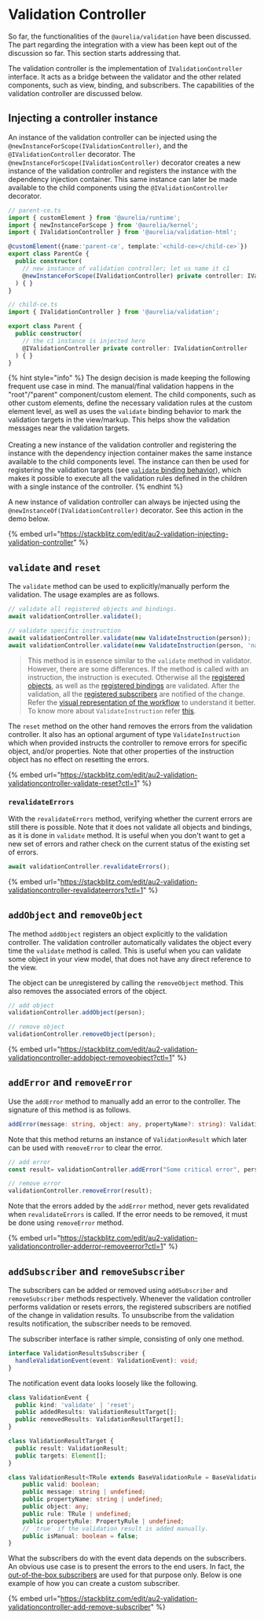 # Validation Controller

So far, the functionalities of the `@aurelia/validation` have been discussed. The part regarding the integration with a view has been kept out of the discussion so far. This section starts addressing that.

The validation controller is the implementation of `IValidationController` interface. It acts as a bridge between the validator and the other related components, such as view, binding, and subscribers. The capabilities of the validation controller are discussed below.

## Injecting a controller instance

An instance of the validation controller can be injected using the `@newInstanceForScope(IValidationController)`, and the `@IValidationController` decorator. The `@newInstanceForScope(IValidationController)` decorator creates a new instance of the validation controller and registers the instance with the dependency injection container. This same instance can later be made available to the child components using the `@IValidationController` decorator.

```typescript
// parent-ce.ts
import { customElement } from '@aurelia/runtime';
import { newInstanceForScope } from '@aurelia/kernel';
import { IValidationController } from '@aurelia/validation-html';

@customElement({name:'parent-ce', template:`<child-ce></child-ce>`})
export class ParentCe {
  public constructor(
    // new instance of validation controller; let us name it c1
    @newInstanceForScope(IValidationController) private controller: IValidationController
  ) { }
}

// child-ce.ts
import { IValidationController } from '@aurelia/validation';

export class Parent {
  public constructor(
    // the c1 instance is injected here
    @IValidationController private controller: IValidationController
  ) { }
}
```

{% hint style="info" %}
The design decision is made keeping the following frequent use case in mind. The manual/final validation happens in the "root"/"parent" component/custom element. The child components, such as other custom elements, define the necessary validation rules at the custom element level, as well as uses the `validate` binding behavior to mark the validation targets in the view/markup. This helps show the validation messages near the validation targets.\
\
Creating a new instance of the validation controller and registering the instance with the dependency injection container makes the same instance available to the child components level. The instance can then be used for registering the validation targets (see [`validate` binding behavior](broken-reference)), which makes it possible to execute all the validation rules defined in the children with a single instance of the controller.
{% endhint %}

A new instance of validation controller can always be injected using the `@newInstanceOf(IValidationController)` decorator. See this action in the demo below.

{% embed url="https://stackblitz.com/edit/au2-validation-injecting-validation-controller" %}

## `validate` and `reset`

The `validate` method can be used to explicitly/manually perform the validation. The usage examples are as follows.

```typescript
// validate all registered objects and bindings.
await validationController.validate();

// validate specific instruction
await validationController.validate(new ValidateInstruction(person));
await validationController.validate(new ValidateInstruction(person, 'name'));
```

> This method is in essence similar to the `validate` method in validator. However, there are some differences. If the method is called with an instruction, the instruction is executed. Otherwise all the [registered objects](validation-controller.md#addObject-and-removeObject), as well as the [registered bindings](broken-reference) are validated. After the validation, all the [registered subscribers](broken-reference) are notified of the change. Refer the [visual representation of the workflow](broken-reference) to understand it better. To know more about `ValidateInstruction` refer [this](broken-reference).

The `reset` method on the other hand removes the errors from the validation controller. It also has an optional argument of type `ValidateInstruction` which when provided instructs the controller to remove errors for specific object, and/or properties. Note that other properties of the instruction object has no effect on resetting the errors.

{% embed url="https://stackblitz.com/edit/au2-validation-validationcontroller-validate-reset?ctl=1" %}

### `revalidateErrors`

With the `revalidateErrors` method, verifying whether the current errors are still there is possible. Note that it does not validate all objects and bindings, as it is done in `validate` method. It is useful when you don't want to get a new set of errors and rather check on the current status of the existing set of errors.

```typescript
await validationController.revalidateErrors();
```

{% embed url="https://stackblitz.com/edit/au2-validation-validationcontroller-revalidateerrors?ctl=1" %}

## `addObject` and `removeObject`

The method `addObject` registers an object explicitly to the validation controller. The validation controller automatically validates the object every time the `validate` method is called. This is useful when you can validate some object in your view model, that does not have any direct reference to the view.

The object can be unregistered by calling the `removeObject` method. This also removes the associated errors of the object.

```typescript
// add object
validationController.addObject(person);

// remove object
validationController.removeObject(person);
```

{% embed url="https://stackblitz.com/edit/au2-validation-validationcontroller-addobject-removeobject?ctl=1" %}

## `addError` and `removeError`

Use the `addError` method to manually add an error to the controller. The signature of this method is as follows.

```typescript
addError(message: string, object: any, propertyName?: string): ValidationResult;
```

Note that this method returns an instance of `ValidationResult` which later can be used with `removeError` to clear the error.

```typescript
// add error
const result= validationController.addError("Some critical error", person);

// remove error
validationController.removeError(result);
```

Note that the errors added by the `addError` method, never gets revalidated when `revalidateErrors` is called. If the error needs to be removed, it must be done using `removeError` method.

{% embed url="https://stackblitz.com/edit/au2-validation-validationcontroller-adderror-removeerror?ctl=1" %}

## `addSubscriber` and `removeSubscriber`

The subscribers can be added or removed using `addSubscriber` and `removeSubscriber` methods respectively. Whenever the validation controller performs validation or resets errors, the registered subscribers are notified of the change in validation results. To unsubscribe from the validation results notification, the subscriber needs to be removed.

The subscriber interface is rather simple, consisting of only one method.

```typescript
interface ValidationResultsSubscriber {
  handleValidationEvent(event: ValidationEvent): void;
}
```

The notification event data looks loosely like the following.

```typescript
class ValidationEvent {
  public kind: 'validate' | 'reset';
  public addedResults: ValidationResultTarget[];
  public removedResults: ValidationResultTarget[];
}

class ValidationResultTarget {
  public result: ValidationResult;
  public targets: Element[];
}

class ValidationResult<TRule extends BaseValidationRule = BaseValidationRule> {
    public valid: boolean;
    public message: string | undefined;
    public propertyName: string | undefined;
    public object: any;
    public rule: TRule | undefined;
    public propertyRule: PropertyRule | undefined;
    // `true` if the validation result is added manually.
    public isManual: boolean = false;
}
```

What the subscribers do with the event data depends on the subscribers. An obvious use case is to present the errors to the end users. In fact, the [out-of-the-box subscribers](broken-reference) are used for that purpose only. Below is one example of how you can create a custom subscriber.

{% embed url="https://stackblitz.com/edit/au2-validation-validationcontroller-add-remove-subscriber" %}
